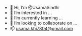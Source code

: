 - 👋 Hi, I’m @UsamaSindhi
- 👀 I’m interested in ...
- 🌱 I’m currently learning ...
- 💞️ I’m looking to collaborate on ...
- 📫 usama.khi7804@gmail.com

<!---
UsamaSindhi/UsamaSindhi is a ✨ special ✨ repository because its `README.md` (this file) appears on your GitHub profile.
You can click the Preview link to take a look at your changes.
--->
